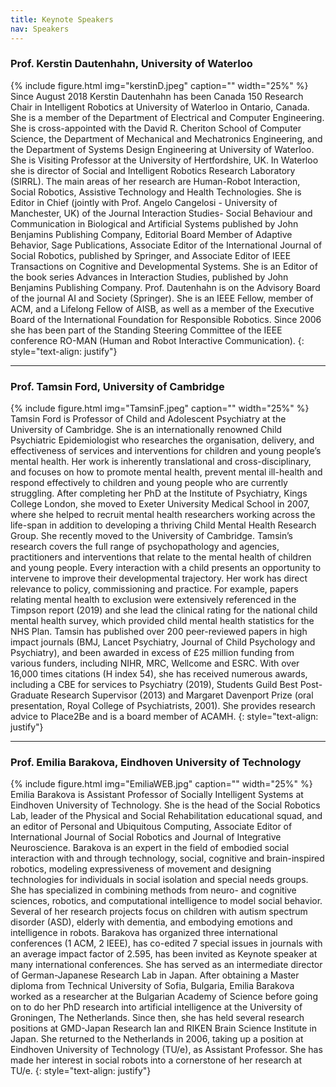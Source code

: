 ```yaml
---
title: Keynote Speakers
nav: Speakers
---
```


### Prof. Kerstin Dautenhahn, University of Waterloo 
{% include figure.html img="kerstinD.jpeg" caption="" width="25%" %}
Since August 2018 Kerstin Dautenhahn has been Canada 150 Research Chair in Intelligent Robotics at University of Waterloo in Ontario, Canada. She is a member of the Department of Electrical and Computer Engineering. She is cross-appointed with the David R. Cheriton School of Computer Science, the Department of Mechanical and Mechatronics Engineering, and the Department of Systems Design Engineering at University of Waterloo. She is Visiting Professor at the University of Hertfordshire, UK. In Waterloo she is director of Social and Intelligent Robotics Research Laboratory (SIRRL). The main areas of her research are Human-Robot Interaction, Social Robotics, Assistive Technology and Health Technologies. She is Editor in Chief (jointly with Prof. Angelo Cangelosi - University of Manchester, UK) of the Journal Interaction Studies- Social Behaviour and Communication in Biological and Artificial Systems published by John Benjamins Publishing Company, Editorial Board Member of Adaptive Behavior, Sage Publications, Associate Editor of the International Journal of Social Robotics, published by Springer, and Associate Editor of IEEE Transactions on Cognitive and Developmental Systems. She is an Editor of the book series Advances in Interaction Studies, published by John Benjamins Publishing Company. Prof. Dautenhahn is on the Advisory Board of the journal AI and Society (Springer). She is an IEEE Fellow, member of ACM, and a Lifelong Fellow of AISB, as well as a member of the Executive Board of the International Foundation for Responsible Robotics. Since 2006 she has been part of the Standing Steering Committee of the IEEE conference RO-MAN (Human and Robot Interactive Communication).
{: style="text-align: justify"}

---

### Prof. Tamsin Ford, University of Cambridge
{% include figure.html img="TamsinF.jpeg" caption="" width="25%" %}
Tamsin Ford is Professor of Child and Adolescent Psychiatry at the University of Cambridge. She is an internationally renowned Child Psychiatric Epidemiologist who researches the organisation, delivery, and effectiveness of services and interventions for children and young people’s mental health. Her work is inherently translational and cross-disciplinary, and focuses on how to promote mental health, prevent mental ill-health and respond effectively to children and young people who are currently struggling. After completing her PhD at the Institute of Psychiatry, Kings College London, she moved to Exeter University Medical School in 2007, where she helped to recruit mental health researchers working across the life-span in addition to developing a thriving Child Mental Health Research Group. She recently moved to the University of Cambridge. Tamsin’s research covers the full range of psychopathology and agencies, practitioners and interventions that relate to the mental health of children and young people. Every interaction with a child presents an opportunity to intervene to improve their developmental trajectory. Her work has direct relevance to policy, commissioning and practice. For example, papers relating mental health to exclusion were extensively referenced in the Timpson report (2019) and she lead the clinical rating for the national child mental health survey, which provided child mental health statistics for the NHS Plan. Tamsin has published over 200 peer-reviewed papers in high impact journals (BMJ, Lancet Psychiatry, Journal of Child Psychology and Psychiatry), and been awarded in excess of £25 million funding from various funders, including NIHR, MRC, Wellcome and ESRC. With over 16,000 times citations (H index 54), she has received numerous awards, including a CBE for services to Psychiatry (2019), Students Guild Best Post-Graduate Research Supervisor (2013) and Margaret Davenport Prize (oral presentation, Royal College of Psychiatrists, 2001). She provides research advice to Place2Be and is a board member of ACAMH. 
{: style="text-align: justify"}

---

### Prof. Emilia Barakova, Eindhoven University of Technology
{% include figure.html img="EmiliaWEB.jpg" caption="" width="25%" %}
Emilia Barakova is Assistant Professor of Socially Intelligent Systems at Eindhoven University of Technology. She is the head of the Social Robotics Lab, leader of the Physical and Social Rehabilitation educational squad, and an editor of Personal and Ubiquitous Computing, Associate Editor of International Journal of Social Robotics and Journal of Integrative Neuroscience. Barakova is an expert in the field of embodied social interaction with and through technology, social, cognitive and brain-inspired robotics, modeling expressiveness of movement and designing technologies for individuals in social isolation and special needs groups. She has specialized in combining methods from neuro- and cognitive sciences, robotics, and computational intelligence to model social behavior. Several of her research projects focus on children with autism spectrum disorder (ASD), elderly with dementia, and embodying emotions and intelligence in robots. Barakova has organized three international conferences (1 ACM, 2 IEEE), has co-edited 7 special issues in journals with an average impact factor of 2.595, has been invited as Keynote speaker at many international conferences. She has served as an intermediate director of German-Japanese Research Lab in Japan. After obtaining a Master diploma from Technical University of Sofia, Bulgaria, Emilia Barakova worked as a researcher at the Bulgarian Academy of Science before going on to do her PhD research into artificial intelligence at the University of Groningen, The Netherlands. Since then, she has held several research positions at GMD-Japan Research lan  and RIKEN Brain Science Institute in Japan. She returned to the Netherlands in 2006, taking up a position at Eindhoven University of Technology (TU/e), as Assistant Professor. She has made her interest in social robots into a cornerstone of her research at TU/e.
{: style="text-align: justify"}

<!---

### Hae Won Park, MIT Media Lab
{% include figure.html img="haewon_profile.JPG" alt="haewon-pic" caption="" width="25%" %}
Hae Won Park is a Research Scientist at the Personal Robots Group. She is also a Principal Investigator for the Social Robot Companions for Aging Program, leading the long-term personalization of interactive AI systems in domains that help human flourishing. She oversees and closely works with students on many projects including early childhood education, healthcare, eldercare,  family interaction, and emotional wellness. Before, she was a PhD student at the Institute of Robotics and Intelligent Machines (IRIM) at Georgia Tech, where Hae Won was a member of the Human-Automation Systems (HumAnS) Laboratory advised by Prof. Ayanna Howard. While doing her PhD, Hae Won co-founded Zyrobotics, a spin-off from Georgia Tech that is licensing the three patents from her research. 
{: style="text-align: justify"}

---

### Maja Mataric, University of Southern California
{% include figure.html img="Maja.jpg" alt="maja-pic" caption="" width="25%" %}
Maja Matarić is a Chan Soon-Shiong distinguished professor of Computer Science, Neuroscience, and Pediatrics at the University of Southern California, founding director of the USC Robotics and Autonomous Systems Center (rasc.usc.edu), co-director of the USC Robotics Research Lab (robotics.usc.edu), past interim Vice President of Research (Jan 2020-Jul 2021), past Vice Dean for Research (Jul 2006-Dec 2019) and past President of the USC faculty and the Academic Senate (2005-06). She received her PhD in Computer Science and Artificial Intelligence from MIT in 1994, MS in Computer Science from MIT in 1990, and BS in Computer Science from the University of Kansas in 1987. She is a Fellow of the American Association for the Advancement of Science (AAAS), IEEE, AAAI, and ACM, and recipient of the US Presidential Award for Excellence in Science, Mathematics, and Engineering Mentoring (PAESMEM) from President Obama, and the Okawa Foundation, NSF Career, the MIT TR100 Innovation, the IEEE Robotics and Automation Society Early Career, the Anita Borg Institute Women of Vision Innovation, Viterbi School Service Award and Junior Research Awards, and is featured in the documentary movie "Me & Isaac Newton." She is an advisory editor of three major journals and has published extensively in various areas of robotics. Prof. Mataric' is actively involved in K-12 outreach, leading the USC Viterbi K-12 STEM Center and developing free curricular materials for elementary and middle-school robotics courses in order to engage student interest in science, technology, engineering, and math (STEM) topics. Her Interaction Lab's research into socially assistive robotics is aimed at endowing robots with the ability to help people reach their potential through individual assistance (for convalescence, rehabilitation, training, and education) and team cooperation (for habitat monitoring and emergency response). Research details are found at robotics.usc.edu/interaction.
{: style="text-align: justify"}

---

### Rafael A Calvo, Imperial College
{% include figure.html img="RafaPhoto.jpg" alt="rafael-pic" caption="" width="25%" %}
Rafael A. Calvo, PhD (2000) is Professor at Imperial College London focusing on the design of systems that support wellbeing in areas of mental health, medicine and education, and on the ethical challenges raised by new technologies. In 2015 Calvo was appointed a Future Fellow of the Australian Research Council to study the design of wellbeing-supportive technology.
{: style="text-align: justify"}


<p>&nbsp;</p>

# Invited Talks
The multidisciplinary nature of this workshop brings together the synergy of multiple areas, such as Psychology and Machine Learning.  For this reason, besides the keynote speakers, we invite two experts in the field of Psychology and Machine Learning to provide their perspectives via a short presentation (around 15 minutes):
{: style="text-align: justify"}

---

### Deirdre Logan, Boston Children's Hospital
{% include figure.html img="deirdrelogan.jpeg" alt="dl-pic" caption="" width="25%" %}
Deirdre Logan, Ph.D. ABPP, is a pediatric psychologist in the Department of Anesthesia at Boston Children’s Hospital (BCH) and associate professor of psychology, Department of Psychiatry, Harvard Medical School. Since 2008 she has served as Director of Psychology Services for the Division of Pain Medicine at BCH. She directs the postdoctoral fellowship training program in pediatric pain psychology and is a member of the ACGME pain fellow training committee at BCH. Dr. Logan received her PhD in Clinical Psychology at the University of Michigan and completed postdoctoral training in pediatric psychology at The Children’s Hospital of Philadelphia, where she subsequently served on faculty in the Pain Management Program, Department of Anesthesia. 
{: style="text-align: justify"}

---

### Ognjen (Oggi) Rudovic
{% include figure.html img="oggi.jpeg" alt="oggi-pic" caption="" width="25%" %}
Ognjen Rudovic received the PhD degree from Imperial College London, U.K., in 2014. He is currently a research affiliate with the Affective Computing Group, MIT Media Lab, developing models for personalized machine learning from human data. He worked on machine-learning and computer vision models for automated analysis of human facial behavior with Imperial College London. He was the recipient of the Marie Curie Fellowship and the prestigious European Fellowship for rising scientists. His work has been featured in Science Robotics, New Scientist, and the BBC radio.
{: style="text-align: justify"}
---> 

<!--Open floor discussion: This workshop seeks to address the open challenges reported above (RC1 - RC3) with the contributed papers and the invited speaker presentations. During an open floor discussion, we will address those challenges and discuss possible solutions. Those challenges are provisional, and will change according to the keynote speakers’ talks and the paper submissions. 
We will divide the audience into three groups (breakout rooms in case of virtual or hybrid conference) that will be assigned to one of the research challenges delivered in the keynote speaker’s talks. The keynote speaker will also join their own topic group (provisional to their availability). At the end of the group discussion, we will rejoin the main workshop session, and each group will present their discussion’s outcomes. Also the attendees who will be present in-person will be assigned to a group team. For the sake of simplicity, we will create in-person groups, and online groups. However, the final main discussion will include both in-person and virtual attendees.
Workshop proceedings: We will include the workshop papers into the Workshop Proceedings collection available on arXiv. The papers could be 2-4 pages for short contributions and 6-8 pages for long paper contributions. Authors should use the RO-MAN template (http://www.smile.unina.it/ro-man2022/call-for-papers/) for the submission. Authors will be invited to present their accepted papers in a 15 minutes oral presentation during this workshop.
Special Issue: We want to publish a Special Issue containing contributions from workshop participants as well as other researchers working on related works to collect the knowledge and insights gained during the workshop. We are currently preparing a Special Issue proposal to be submitted to the International Journal of Social robotics. -->
